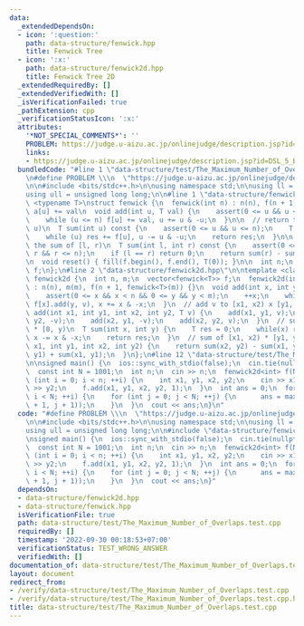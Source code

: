 ```yaml
---
data:
  _extendedDependsOn:
  - icon: ':question:'
    path: data-structure/fenwick.hpp
    title: Fenwick Tree
  - icon: ':x:'
    path: data-structure/fenwick2d.hpp
    title: Fenwick Tree 2D
  _extendedRequiredBy: []
  _extendedVerifiedWith: []
  _isVerificationFailed: true
  _pathExtension: cpp
  _verificationStatusIcon: ':x:'
  attributes:
    '*NOT_SPECIAL_COMMENTS*': ''
    PROBLEM: https://judge.u-aizu.ac.jp/onlinejudge/description.jsp?id=DSL_5_B
    links:
    - https://judge.u-aizu.ac.jp/onlinejudge/description.jsp?id=DSL_5_B
  bundledCode: "#line 1 \"data-structure/test/The_Maximum_Number_of_Overlaps.test.cpp\"\
    \n#define PROBLEM \\\n  \"https://judge.u-aizu.ac.jp/onlinejudge/description.jsp?id=DSL_5_B\"\
    \n\n#include <bits/stdc++.h>\n\nusing namespace std;\n\nusing ll = long long;\n\
    using ull = unsigned long long;\n\n#line 1 \"data-structure/fenwick.hpp\"\ntemplate\
    \ <typename T>\nstruct fenwick {\n  fenwick(int n) : n(n), f(n + 1) {}\n\n  //\
    \ a[u] += val\n  void add(int u, T val) {\n    assert(0 <= u && u < n);\n    ++u;\n\
    \    while (u <= n) f[u] += val, u += u & -u;\n  }\n\n  // return the sum of [0,\
    \ u)\n  T sum(int u) const {\n    assert(0 <= u && u <= n);\n    T res = 0;\n\
    \    while (u) res += f[u], u -= u & -u;\n    return res;\n  }\n\n  // return\
    \ the sum of [l, r)\n  T sum(int l, int r) const {\n    assert(0 <= l && l <=\
    \ r && r <= n);\n    if (l == r) return 0;\n    return sum(r) - sum(l);\n  }\n\
    \n  void reset() { fill(f.begin(), f.end(), T(0)); }\n\n  int n;\n  vector<T>\
    \ f;\n};\n#line 2 \"data-structure/fenwick2d.hpp\"\n\ntemplate <class T>\nstruct\
    \ fenwick2d {\n  int n, m;\n  vector<fenwick<T>> f;\n  fenwick2d(int n, int m)\
    \ : n(n), m(m), f(n + 1, fenwick<T>(m)) {}\n  void add(int x, int y, T v) {\n\
    \    assert(0 <= x && x < n && 0 <= y && y < m);\n    ++x;\n    while (x <= n)\
    \ f[x].add(y, v), x += x & -x;\n  }\n  // add v to [x1, x2) x [y1, y2)\n  void\
    \ add(int x1, int y1, int x2, int y2, T v) {\n    add(x1, y1, v);\n    add(x1,\
    \ y2, -v);\n    add(x2, y1, -v);\n    add(x2, y2, v);\n  }\n  // sum of [0, x)\
    \ * [0, y)\n  T sum(int x, int y) {\n    T res = 0;\n    while(x) res += f[x].sum(y),\
    \ x -= x & -x;\n    return res;\n  }\n  // sum of [x1, x2) * [y1, y2)\n  T sum(int\
    \ x1, int y1, int x2, int y2) {\n    return sum(x2, y2) - sum(x1, y2) - sum(x2,\
    \ y1) + sum(x1, y1);\n  }\n};\n#line 12 \"data-structure/test/The_Maximum_Number_of_Overlaps.test.cpp\"\
    \n\nsigned main() {\n  ios::sync_with_stdio(false);\n  cin.tie(nullptr), cin.exceptions(cin.failbit);\n\
    \  const int N = 1001;\n  int n;\n  cin >> n;\n  fenwick2d<int> f(N, N);\n  for\
    \ (int i = 0; i < n; ++i) {\n    int x1, y1, x2, y2;\n    cin >> x1 >> y1 >> x2\
    \ >> y2;\n    f.add(x1, y1, x2, y2, 1);\n  }\n  int ans = 0;\n  for (int i = 0;\
    \ i < N; ++i) {\n    for (int j = 0; j < N; ++j) {\n      ans = max(ans, f.sum(i\
    \ + 1, j + 1));\n    }\n  }\n  cout << ans;\n}\n"
  code: "#define PROBLEM \\\n  \"https://judge.u-aizu.ac.jp/onlinejudge/description.jsp?id=DSL_5_B\"\
    \n\n#include <bits/stdc++.h>\n\nusing namespace std;\n\nusing ll = long long;\n\
    using ull = unsigned long long;\n\n#include \"data-structure/fenwick2d.hpp\"\n\
    \nsigned main() {\n  ios::sync_with_stdio(false);\n  cin.tie(nullptr), cin.exceptions(cin.failbit);\n\
    \  const int N = 1001;\n  int n;\n  cin >> n;\n  fenwick2d<int> f(N, N);\n  for\
    \ (int i = 0; i < n; ++i) {\n    int x1, y1, x2, y2;\n    cin >> x1 >> y1 >> x2\
    \ >> y2;\n    f.add(x1, y1, x2, y2, 1);\n  }\n  int ans = 0;\n  for (int i = 0;\
    \ i < N; ++i) {\n    for (int j = 0; j < N; ++j) {\n      ans = max(ans, f.sum(i\
    \ + 1, j + 1));\n    }\n  }\n  cout << ans;\n}"
  dependsOn:
  - data-structure/fenwick2d.hpp
  - data-structure/fenwick.hpp
  isVerificationFile: true
  path: data-structure/test/The_Maximum_Number_of_Overlaps.test.cpp
  requiredBy: []
  timestamp: '2022-09-30 00:18:53+07:00'
  verificationStatus: TEST_WRONG_ANSWER
  verifiedWith: []
documentation_of: data-structure/test/The_Maximum_Number_of_Overlaps.test.cpp
layout: document
redirect_from:
- /verify/data-structure/test/The_Maximum_Number_of_Overlaps.test.cpp
- /verify/data-structure/test/The_Maximum_Number_of_Overlaps.test.cpp.html
title: data-structure/test/The_Maximum_Number_of_Overlaps.test.cpp
---
```

